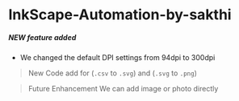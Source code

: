 # InkScape-Automation-by-sakthi

##### NEW feature added

- We changed the default DPI settings from 94dpi to 300dpi
  

> New Code add for (`.csv` to `.svg`) and (`.svg` to `.png`)

> Future Enhancement
> We can add image or photo directly
